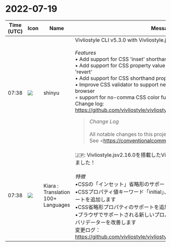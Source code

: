 # 2022-07-19

|Time (UTC)|Icon|Name|Message|
|---|---|---|---|
|07:38|![](https://avatars.slack-edge.com/2018-04-27/354445776386_e258f5ed5ba887b08668_72.jpg)|shinyu|Vivliostyle CLI v5.3.0 with Vivliostyle.js v2.16.0 Released!<br><br>*Features*<br>• Add support for CSS 'inset' shorthand<br>• Add support for CSS property value keywords 'initial', 'unset' and 'revert'<br>• Add support for CSS shorthand property 'all'<br>• Improve CSS validator to support new property values supported in browser<br>    ◦ support for no-comma CSS color functions, etc.<br>Change log: <https://github.com/vivliostyle/vivliostyle.js/blob/master/CHANGELOG.md><br><blockquote>*Change Log*<br><br>All notable changes to this project will be documented in this file.  <br>See <https://conventionalcommits.org|Conventional Commits> for commit guidelines.<br><br>*<https://github.com/vivliostyle/vivliostyle.js/compare/v2.15.8...v2.16.0|2.16.0> (2022-07-19)*<br>*Bug Fixes*<br><br>• Content overflow caused by line breaks in table cells that are not present in preview and appear in print (<https://github.com/vivliostyle/vivliostyle.js/commit/b1d73461dceefd311c7050f375456a5b3db27c2e|b1d7346>), closes <https://github.com/vivliostyle/vivliostyle.js/issues/958|#958><br>• CSS explicit defaulting (e.g. `all: unset`, `break-inside: inherit`) may not work as expected (<https://github.com/vivliostyle/vivliostyle.js/commit/745cbc2af052c8c323b0bf3d27a42a598d998d7f|745cbc2>), closes <https://github.com/vivliostyle/vivliostyle.js/issues/956|#956><br>• font-size with rem on root element causes wrong 1em size (<https://github.com/vivliostyle/vivliostyle.js/commit/3bcb3518d5f2e11ba1d5a1b466c2fe2cfe1ebb7e|3bcb351>), closes <https://github.com/vivliostyle/vivliostyle.js/issues/608|#608><br>• Footnote may disappear on Adaptive Layout (<https://github.com/vivliostyle/vivliostyle.js/commit/ae4501796829891b665be7f8273e0a63e9d41d2a|ae45017>), closes <https://github.com/vivliostyle/vivliostyle.js/issues/962|#962><br><br>*Features*<br><br>• Add support for CSS 'inset' shorthand property (<https://github.com/vivliostyle/vivliostyle.js/commit/2d2b8dee7952b15e43bccbd6ba037b151ad405d4|2d2b8de>)<br>• Add support for CSS property value keywords 'initial', 'unset' and 'revert' (<https://github.com/vivliostyle/vivliostyle.js/commit/9f33464ac425e58834dafe476b9f862f4a5dd027|9f33464>)<br>• Add support for CSS shorthand property 'all' (<https://github.com/vivliostyle/vivliostyle.js/commit/1f809cd441b162fee75d0ffb1e427cef1e062f57|1f809cd>)<br>• Improve CSS validator to support new property values supported in browser (<https://github.com/vivliostyle/vivliostyle.js/commit/1d5f4936ac1195206c182b588c0d9e64d97819ca|1d5f493>), closes <https://github.com/vivliostyle/vivliostyle.js/issues/940|#940><br><br>*<https://github.com/vivliostyle/vivliostyle.js/compare/v2.15.7...v2.15.8|2.15.8> (2022-07-08)*<br>*Bug Fixes*<br><br>• Bleed not working when bleed is specified but marks and crop-offset are unspecified (<https://github.com/vivliostyle/vivliostyle.js/commit/7af167acb684f64323738767fc4340db9307e301|7af167a>), closes <https://github.com/vivliostyle/vivliostyle.js/issues/948|#948><br>• Bottom border at page bottom edge disappeared on printing via Vivliostyle CLI v5.2.3 (<https://github.com/vivliostyle/vivliostyle.js/commit/e1b17ce5735da083cf9255f5d85d6768492d39a2|e1b17ce>), closes <https://github.com/vivliostyle/vivliostyle.js/issues/947|#947><br>• Error: Negative or zero page area size (<https://github.com/vivliostyle/vivliostyle.js/commit/52292dd2cbf506cbca5c79d30b6da2904d87928c|52292dd>), closes <https://github.com/vivliostyle/vivliostyle.js/issues/951|#951><br><br>*<https://github.com/vivliostyle/vivliostyle.js/compare/v2.15.6...v2.15.7|2.15.7> (2022-07-04)*<br>*Bug Fixes*<br><br>• float:left/right positioning broken on printing via Vivliostyle CLI v5.2.1 (<https://github.com/vivliostyle/vivliostyle.js/commit/b7cca0d65f8b9673de46723e30f0d79738bc7a3e|b7cca0d>), closes <https://github.com/vivliostyle/vivliostyle.js/issues/945|#945><br><br>*<https://github.com/vivliostyle/vivliostyle.js/compare/v2.15.5...v2.15.6|2.15.6> (2022-07-03)*<br>*Bug Fixes*<br><br>• Error handling of negative or zero page area size that causes endless page generation loop (<https://github.com/vivliostyle/vivliostyle.js/commit/55324495ba233aec3be289b88af31aa7cdd0a6b6|5532449>), closes <https://github.com/vivliostyle/vivliostyle.js/issues/941|#941><br>• Remove workaround for Chromium legacy layout engine (<https://github.com/vivliostyle/vivliostyle.js/commit/0dc02f633e42003b63c97e603f672d04ffa3e581|0dc02f6>), closes <https://github.com/1121942/issues/c79|1121942#c79><br><br>*<https://github.com/vivliostyle/vivliostyle.js/compare/v2.15.4...v2.15.5|2.15.5> (2022-06-12)*<br>*Bug Fixes*<br><br>• Layout problem with Chrome&gt;=102 (<https://github.com/vivliostyle/vivliostyle.js/commit/b9d3d1f16f624581ab6f81c3d52fd0f2e8954851|b9d3d1f>), closes <https://github.com/vivliostyle/vivliostyle.js/issues/896|#896><br><br>*<https://github.com/vivliostyle/vivliostyle.js/compare/v2.15.3...v2.15.4|2.15.4> (2022-06-01)*<br>*Bug Fixes*<br><br>• White line left on the page bottom in output PDF (<https://github.com/vivliostyle/vivliostyle.js/commit/4ed4a4756658d9cf4cb796a158b591f314953c28|4ed4a47>), closes <https://github.com/vivliostyle/vivliostyle.js/issues/936|#936> <https://github.com/vivliostyle/vivliostyle.js/issues/934|#934><br><br>*<https://github.com/vivliostyle/vivliostyle.js/compare/v2.15.2...v2.15.3|2.15.3> (2022-05-29)*<br>*Bug Fixes*<br><br>• break-after:avoid on heading not honored when float exists after the heading (<https://github.com/vivliostyle/vivliostyle.js/commit/d1ec6cef82c1f3935216a31ec008e78d7fc8c9b3|d1ec6ce>), closes <https://github.com/vivliostyle/vivliostyle.js/issues/904|#904><br>• Error F_TASK_NOT_TOP_FRAME occurs when resizing and reformatting pages (<https://github.com/vivliostyle/vivliostyle.js/commit/01ea3d3ebf42f19ac8bf5ca4447297858eb06c6f|01ea3d3>), closes <https://github.com/vivliostyle/vivliostyle.js/issues/742|#742><br>• page content missing in PDF output when bleed is specified without marks (<https://github.com/vivliostyle/vivliostyle.js/commit/6fcae7c048c54d6001b9bd9ce9089e2dcb80d987|6fcae7c>), closes <https://github.com/vivliostyle/vivliostyle.js/issues/929|#929><br><br>*<https://github.com/vivliostyle/vivliostyle.js/compare/v2.15.1...v2.15.2|2.15.2> (2022-05-22)*<br>*Bug Fixes*<br><br>• first-letter pseudo element with float disappears when page break occurs in the parent paragraph (<https://github.com/vivliostyle/vivliostyle.js/commit/99e9001bf04006623c0a70b8cfed4864b3bd0daa|99e9001>), closes <https://github.com/vivliostyle/vivliostyle.js/issues/923|#923><br>• Flexbox layout broken due to text-spacing side-effect (<https://github.com/vivliostyle/vivliostyle.js/commit/0c070caa14c8db0e79cdf28fdc535ddb7e33864f|0c070ca>), closes <https://github.com/vivliostyle/vivliostyle.js/issues/926|#926><br>• hanging-punctuation/text-spacing not working correctly when a ruby element is adjacent (<https://github.com/vivliostyle/vivliostyle.js/commit/71a95f9438f4a739564f950aaddaa2a83f536cf6|71a95f9>)<br>• showTOC() takes a long time on large HTML document (<https://github.com/vivliostyle/vivliostyle.js/commit/ad50fe9bcf95ae3fb3353083b8c807711f5fa95c|ad50fe9>), closes <https://github.com/vivliostyle/vivliostyle.js/issues/924|#924><br>• SyntaxError ':not(:not(script, link, style) ~ *)' is not a valid selector in slightly older browsers (<https://github.com/vivliostyle/vivliostyle.js/commit/3389ee45a68847c3ab1da77ab9f27304c3933889|3389ee4>), closes <https://github.com/vivliostyle/vivliostyle.js/issues/919|#919><br>• wrong hanging-punctuation on half-width ideographic comma/fullstop (<https://github.com/vivliostyle/vivliostyle.js/commit/8bbe42051078906ca611ee9f313643caab86f4f2|8bbe420>), closes <https://github.com/vivliostyle/vivliostyle.js/issues/909|#909><br><br>*<https://github.com/vivliostyle/vivliostyle.js/compare/v2.15.0...v2.15.1|2.15.1> (2022-05-06)*<br>*Bug Fixes*<br><br>• output page size slightly bigger than the specified (<https://github.com/vivliostyle/vivliostyle.js/commit/ed7059d7df78524ed0cade98abc7f245160311bc|ed7059d>)<br><br>*<https://github.com/vivliostyle/vivliostyle.js/compare/v2.14.6...v2.15.0|2.15.0> (2022-05-05)*<br>*Bug Fixes*<br><br>• crop marks color should not be C0 M0 Y0 K100 when converted to CMYK (<https://github.com/vivliostyle/vivliostyle.js/commit/d9386da94a4a9968418b4b1f93ed81de69e9bece|d9386da>), closes <https://github.com/vivliostyle/vivliostyle.js/issues/910|#910><br>• text-spacing causes text accessibility problem in output PDF (<https://github.com/vivliostyle/vivliostyle.js/commit/5eb4f70f0918638adcf76577bca6a1272063a05a|5eb4f70>), closes <https://github.com/vivliostyle/vivliostyle.js/issues/908|#908><br><br>*Features*<br><br>• Add crop-offset property for at-page rule (<https://github.com/…</blockquote>|
|07:38|![](https://avatars.slack-edge.com/2021-08-02/2324149410423_2aa7423c4133ecb9f168_72.png)|Kiara : Translation 100+ Languages|🇯🇵: Vivliostyle.jsv2.16.0を搭載したVivliostyleCLIv5.3.0がリリースされました！<br><br>*特徴*<br>•CSSの「インセット」省略形のサポートを追加します<br>•CSSプロパティ値キーワード「initial」、「unset」、および「unset」のサポートを追加します<br>•CSS省略形プロパティのサポートを追加します<br>•ブラウザでサポートされる新しいプロパティ値をサポートするようにCSSバリデーターを改善します<br>変更ログ：<https://github.com/vivliostyle/vivliostyle.js/blob/master/CHANGELOG.md>|
